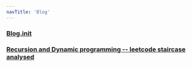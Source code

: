 ```yaml
---
navTitle: 'Blog'
---
```


### [Blog.init](/_posts/blog.init)

### [Recursion and Dynamic programming -- leetcode staircase analysed](/_posts/recursion)


